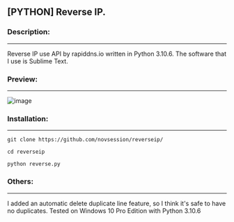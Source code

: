 <h2>[PYTHON] Reverse IP.</h2>

### Description:
--------
Reverse IP use API by rapiddns.io written in Python 3.10.6. The software that I use is Sublime Text.

### Preview:
--------

![image](https://user-images.githubusercontent.com/122084242/211152399-e5c6fbb1-3285-455f-bbed-202980805b38.png)

### Installation:
--------
```
git clone https://github.com/novsession/reverseip/
```

```
cd reverseip
```

```
python reverse.py
```

### Others:
--------
I added an automatic delete duplicate line feature, so I think it's safe to have no duplicates.
Tested on Windows 10 Pro Edition with Python 3.10.6
